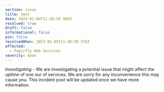 ```yaml
---
section: issue
title: test
date: 2023-01-04T11:30:59.569Z
resolved: true
draft: false
informational: false
pin: false
resolvedWhen: 2023-01-05T11:30:59.576Z
affected:
  - Papirfly Web Services
severity: down
---
```

*Investigating* - We are investigating a potential issue that might affect the uptime of one our of services. We are sorry for any inconvenience this may cause you. This incident post will be updated once we have more information.